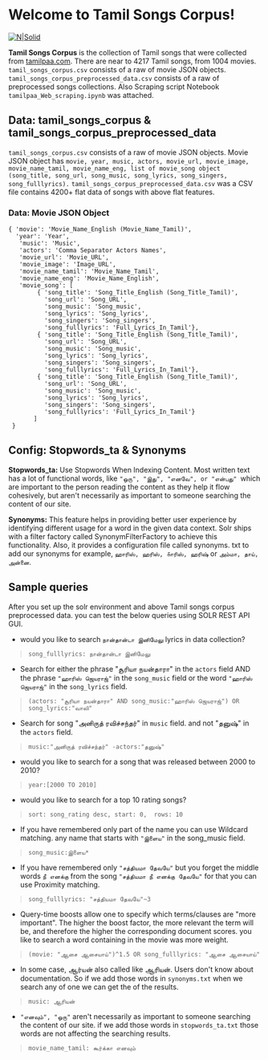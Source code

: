 # Welcome to Tamil Songs Corpus!
[![N|Solid](https://www.tamilpaa.com/images/tamilpaa-logo.png)](https://www.tamilpaa.com/)

**Tamil Songs Corpus** is the collection of Tamil songs that were collected from [tamilpaa.com](https://www.tamilpaa.com). There are near to 4217 Tamil songs, from 1004 movies. `tamil_songs_corpus.csv` consists of a raw of movie JSON objects. `tamil_songs_corpus_preprocessed_data.csv` consists of a raw of preprocessed songs collections. Also Scraping script Notebook `tamilpaa_Web_scraping.ipynb` was attached.

## Data: tamil_songs_corpus & tamil_songs_corpus_preprocessed_data

 `tamil_songs_corpus.csv` consists of a raw of movie JSON objects. Movie JSON object has `movie, year, music, actors, movie_url, movie_image, movie_name_tamil, movie_name_eng, list of movie_song object (song_title, song_url, song_music, song_lyrics, song_singers, song_fulllyrics).` `tamil_songs_corpus_preprocessed_data.csv` was a CSV file contains 4200+ flat data of songs with above flat features.

### Data: Movie JSON Object
```
{ 'movie': 'Movie_Name_English (Movie_Name_Tamil)',
  'year': 'Year',
   'music': 'Music',
   'actors': 'Comma Separator Actors Names',
   'movie_url': 'Movie_URL',
   'movie_image': 'Image_URL',
   'movie_name_tamil': 'Movie_Name_Tamil',
   'movie_name_eng': 'Movie_Name_English',
   'movie_song': [
        { 'song_title': 'Song_Title_English (Song_Title_Tamil)',
          'song_url': 'Song_URL', 
          'song_music': 'Song_music',
          'song_lyrics': 'Song_lyrics',
          'song_singers': 'Song_singers',
          'song_fulllyrics': 'Full_Lyrics_In_Tamil'},
        { 'song_title': 'Song_Title_English (Song_Title_Tamil)',
          'song_url': 'Song_URL', 
          'song_music': 'Song_music',
          'song_lyrics': 'Song_lyrics',
          'song_singers': 'Song_singers',
          'song_fulllyrics': 'Full_Lyrics_In_Tamil'},
        { 'song_title': 'Song_Title_English (Song_Title_Tamil)',
          'song_url': 'Song_URL', 
          'song_music': 'Song_music',
          'song_lyrics': 'Song_lyrics',
          'song_singers': 'Song_singers',
          'song_fulllyrics': 'Full_Lyrics_In_Tamil'}
       ]
 }
 ```

## Config: Stopwords_ta & Synonyms 

**Stopwords_ta:** Use Stopwords When Indexing Content. Most written text has a lot of functional words, like `"ஒரு", "இது", "எனவே", or "என்பது" `which are important to the person reading the content as they help it flow cohesively, but aren't necessarily as important to someone searching the content of our site.

**Synonyms:** This feature helps in providing better user experience by identifying different usage for a word in the given data context. Solr ships with a filter factory called SynonymFilterFactory to achieve this functionality. Also, it provides a configuration file called synonyms. txt to add our synonyms for example, `ஹாரிஸ், ஹரிஸ், ௧ாரிஸ், ஹரிஷ்` or `அம்மா, தாய், அன்னை`.


## Sample queries

After you set up the solr environment and above Tamil songs corpus preprocessed data. you can test the below queries using SOLR REST API GUI.

 - would you like to search `நான்தான்டா இனிமேலு`  lyrics in data collection?

>  `song_fulllyrics: நான்தான்டா இனிமேலு`

 - Search for either the phrase "சூரியா நயன்தாரா" in the `actors` field AND the phrase `"ஹாரிஸ் ஜெயராஜ்"` in the `song_music` field or the word `"ஹாரிஸ் ஜெயராஜ்"` in the `song_lyrics` field.

> `(actors: "சூரியா நயன்தாரா" AND song_music:"ஹாரிஸ் ஜெயராஜ்") OR song_lyrics:"வாலி"`

- Search for song "அனிருத் ரவிச்சந்தர்" in `music` field. and not "தனுஷ்" in the `actors` field.

>`music:"அனிருத் ரவிச்சந்தர்" -actors:"தனுஷ்"`

- would you like to search for a song that was released between 2000 to 2010?
>`year:[2000 TO 2010]`
- would you like to search for a top 10 rating songs?
>`sort: song_rating desc, start: 0,  rows: 10`

- If you have remembered only part of the name you can use Wildcard matching.  any name that starts with `"இளைய"` in the song_music field.
>`song_music:இளைய*`

- If you have remembered only `"சத்தியமா தேவயே"` but you forget the middle words `நீ எனக்கு` from the song `"சத்தியமா நீ எனக்கு தேவயே"` for that you can use Proximity matching.
>`song_fulllyrics: "சத்தியமா தேவயே"~3`
- Query-time boosts allow one to specify which terms/clauses are "more important". The higher the boost factor, the more relevant the term will be, and therefore the higher the corresponding document scores. you like to search a word containing in the movie was more weight.
>`(movie: "ஆசை ஆசையாய்")^1.5 OR song_fulllyrics: "ஆசை ஆசையாய்"`


 - In some case, ஆர்யன் also called like ஆரியன். Users don't know about documentation. So if we add those words in `synonyms.txt` when we search any of one we can get the of the results.
>`music: ஆரியன்`

 - `"எனவும்", "ஒரு"` aren't necessarily as important to someone searching the content of our site. if we add those words in `stopwords_ta.txt` those words are not affecting the searching results.
>`movie_name_tamil: கூர்க்கா எனவும்`
